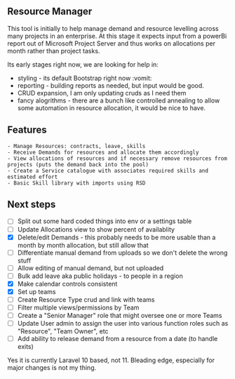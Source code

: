 ## Resource Manager

This tool is initially to help manage demand and resource levelling across many projects in an enterprise. 
At this stage it expects input from a powerBi report out of Microsoft Project Server and thus works on allocations per month rather than project tasks.

Its early stages right now, we are looking for help in:

* styling - its default Bootstrap right now :vomit:
* reporting - building reports as needed, but input would be good.
* CRUD expansion, I am only updating cruds as I need them
* fancy alogrithms - there are a bunch like controlled annealing to allow some automation in resource allocation, it would be nice to have.

## Features

    - Manage Resources: contracts, leave, skills
    - Receive Demands for resources and allocate them accordingly
    - View allocations of resources and if necessary remove resources from projects (puts the demand back into the pool)
    - Create a Service catalogue with associates required skills and estimated effort
    - Basic Skill library with imports using RSD

## Next steps

- [ ] Split out some hard coded things into env or a settings table
- [ ] Update Allocations view to show percent of availablity
- [X] Delete/edit Demands - this probably needs to be more usable than a month by month allocation, but still allow that
- [ ] Differentiate manual demand from uploads so we don't delete the wrong stuff
- [ ] Allow editing of manual demand, but not uploaded
- [ ] Bulk add leave aka public holidays - to people in a region
- [X] Make calendar controls consistent
- [X] Set up teams 
- [ ] Create Resource Type crud and link with teams
- [ ] Filter multiple views/permissions by Team
- [ ] Create a "Senior Manager" role that might oversee one or more Teams
- [ ] Update User admin to assign the user into various function roles such as "Resource", "Team Owner", etc
- [ ] Add ability to release demand from a resource from a date (to handle exits)

Yes it is currently Laravel 10 based, not 11. Bleading edge, especially for major changes is not my thing.
